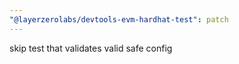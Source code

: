 ```yaml
---
"@layerzerolabs/devtools-evm-hardhat-test": patch
---
```


skip test that validates valid safe config
